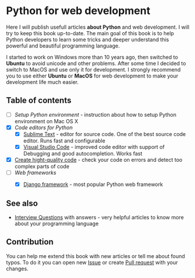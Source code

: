 Python for web development
==========

Here I will publish usefull articles **about Python** and web development. I will try to keep this book up-to-date. The main goal of this book is to help Python developers to learn some tricks and deeper understand this powerful and beautiful programming language.

I started to work on Windows more than 10 years ago, then switched to **Ubuntu** to avoid unicode and other problems. After some time I decided to switch to MacOS and use only it for development. I strongly recommend you to use either **Ubuntu** or **MacOS** for web development to make your development life much easier.


Table of contents
----------

- [ ] *Setup Python environment* - instruction about how to setup Python environment on Mac OS X
- [x] *Code editors for Python*
  - [x] [Sublime Text](Articles/SublimeText.md) - editor for source code. One of the best source code editor. Runs fast and configurable
  - [x] [Visual Studio Code](VSCode.md) - improved code editor with support of Debugging and good autocompletion. Works fast
- [x] [Create hight-quality code](Articles/CodeQuality.md) - check your code on errors and detect too complex parts of code
- [ ] *Web frameworks*
  - [x] [Django framework](Articles/Django.md) - most popular Python web framework


See also
----------

 * [Interview Questions](https://github.com/1st/interview) with answers - very helpful articles to know more about your programming language


Contribution
----------

You can help me extend this book with new articles or tell me about found typos. To do it you can open new [Issue](https://github.com/1st/python-book/issues) or create [Pull request](https://github.com/1st/python-book/pulls) with your changes.
